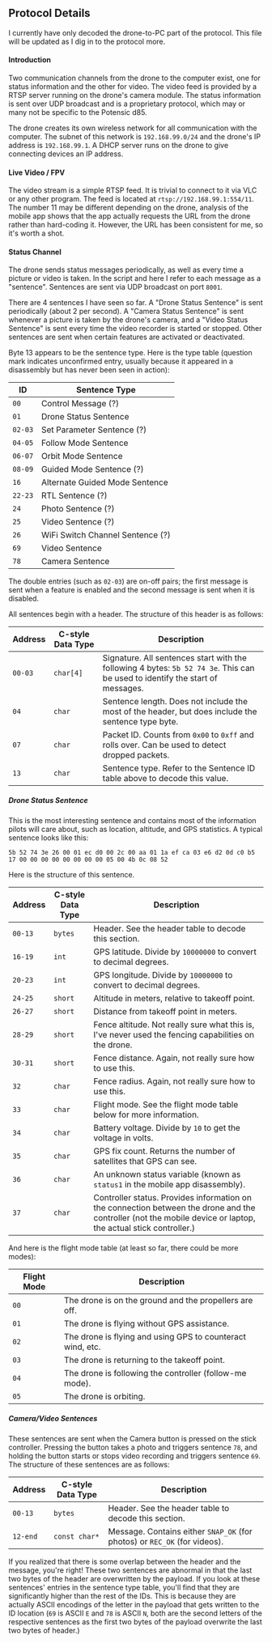 ## Protocol Details

I currently have only decoded the drone-to-PC part of the protocol. This file will be updated as I dig in to the protocol more.

#### Introduction

Two communication channels from the drone to the computer exist, one for status information and the other for video. The video feed is provided by a RTSP server running on the drone's camera module. The status information is sent over UDP broadcast and is a proprietary protocol, which may or many not be specific to the Potensic d85.

The drone creates its own wireless network for all communication with the computer. The subnet of this network is `192.168.99.0/24` and the drone's IP address is `192.168.99.1`. A DHCP server runs on the drone to give connecting devices an IP address.

#### Live Video / FPV

The video stream is a simple RTSP feed. It is trivial to connect to it via VLC or any other program. The feed is located at `rtsp://192.168.99.1:554/11`. The number 11 may be different depending on the drone, analysis of the mobile app shows that the app actually requests the URL from the drone rather than hard-coding it. However, the URL has been consistent for me, so it's worth a shot.

#### Status Channel

The drone sends status messages periodically, as well as every time a picture or video is taken. In the script and here I refer to each message as a "sentence". Sentences are sent via UDP broadcast on port `8001`.

There are 4 sentences I have seen so far. A "Drone Status Sentence" is sent periodically (about 2 per second). A "Camera Status Sentence" is sent whenever a picture is taken by the drone's camera, and a "Video Status Sentence" is sent every time the video recorder is started or stopped. Other sentences are sent when certain features are activated or deactivated.

Byte 13 appears to be the sentence type. Here is the type table (question mark indicates unconfirmed entry, usually because it appeared in a disassembly but has never been seen in action):

| ID      | Sentence Type                    |
| ------- | -------------------------------- |
| `00`    | Control Message (?)              |
| `01`    | Drone Status Sentence            |
| `02-03` | Set Parameter Sentence (?)       |
| `04-05` | Follow Mode Sentence             |
| `06-07` | Orbit Mode Sentence              |
| `08-09` | Guided Mode Sentence (?)         |
| `16`    | Alternate Guided Mode Sentence   |
| `22-23` | RTL Sentence (?)                 |
| `24`    | Photo Sentence (?)               |
| `25`    | Video Sentence (?)               |
| `26`    | WiFi Switch Channel Sentence (?) |
| `69`    | Video Sentence                   |
| `78`    | Camera Sentence                  |

The double entries (such as `02-03`) are on-off pairs; the first message is sent when a feature is enabled and the second message is sent when it is disabled.

All sentences begin with a header. The structure of this header is as follows:

| Address | C-style Data Type | Description                                                  |
| ------- | ----------------- | ------------------------------------------------------------ |
| `00-03` | `char[4]`         | Signature. All sentences start with the following 4 bytes: `5b 52 74 3e`. This can be used to identify the start of messages. |
| `04`    | `char`            | Sentence length. Does not include the most of the header, but does include the sentence type byte. |
| `07`    | `char`            | Packet ID. Counts from `0x00` to `0xff` and rolls over. Can be used to detect dropped packets. |
| `13`    | `char`            | Sentence type. Refer to the Sentence ID table above to decode this value. |

##### Drone Status Sentence

This is the most interesting sentence and contains most of the information pilots will care about, such as location, altitude, and GPS statistics. A typical sentence looks like this:

`5b 52 74 3e 26 00 01 ec d0 00 2c 00 aa 01 1a ef ca 03 e6 d2 0d c0 b5 17 00 00 00 00 00 00 00 00 05 00 4b 0c 08 52`

Here is the structure of this sentence.

| Address | C-style Data Type | Description                                                  |
| ------- | ----------------- | ------------------------------------------------------------ |
| `00-13` | `bytes`           | Header. See the header table to decode this section.         |
| `16-19` | `int`             | GPS latitude. Divide by `10000000` to convert to decimal degrees. |
| `20-23` | `int`             | GPS longitude. Divide by `10000000` to convert to decimal degrees. |
| `24-25` | `short`           | Altitude in meters, relative to takeoff point.               |
| `26-27` | `short`           | Distance from takeoff point in meters.                       |
| `28-29` | `short`           | Fence altitude. Not really sure what this is, I've never used the fencing capabilities on the drone. |
| `30-31` | `short`           | Fence distance. Again, not really sure how to use this.      |
| `32`    | `char`            | Fence radius. Again, not really sure how to use this.        |
| `33`    | `char`            | Flight mode. See the flight mode table below for more information. |
| `34`    | `char`            | Battery voltage. Divide by `10` to get the voltage in volts. |
| `35`    | `char`            | GPS fix count. Returns the number of satellites that GPS can see. |
| `36`    | `char`            | An unknown status variable (known as `status1` in the mobile app disassembly). |
| `37`    | `char`            | Controller status. Provides information on the connection between the drone and the controller (not the mobile device or laptop, the actual stick controller.) |

And here is the flight mode table (at least so far, there could be more modes):

| Flight Mode | Description                                                |
| ----------- | ---------------------------------------------------------- |
| `00`        | The drone is on the ground and the propellers are off.     |
| `01`        | The drone is flying without GPS assistance.                |
| `02`        | The drone is flying and using GPS to counteract wind, etc. |
| `03`        | The drone is returning to the takeoff point.               |
| `04`        | The drone is following the controller (follow-me mode).    |
| `05`        | The drone is orbiting.                                     |

##### Camera/Video Sentences

These sentences are sent when the Camera button is pressed on the stick controller. Pressing the button takes a photo and triggers sentence `78`, and holding the button starts or stops video recording and triggers sentence `69`. The structure of these sentences are as follows:

| Address  | C-style Data Type | Description                                                  |
| -------- | ----------------- | ------------------------------------------------------------ |
| `00-13`  | `bytes`           | Header. See the header table to decode this section.         |
| `12-end` | `const char*`     | Message. Contains either `SNAP_OK` (for photos) or `REC_OK` (for videos). |

If you realized that there is some overlap between the header and the message, you're right! These two sentences are abnormal in that the last two bytes of the header are overwritten by the payload. If you look at these sentences' entries in the sentence type table, you'll find that they are significantly higher than the rest of the IDs. This is because they are actually ASCII encodings of the letter in the payload that gets written to the ID location (`69` is ASCII `E` and `78` is ASCII `N`, both are the second letters of the respective sentences as the first two bytes of the payload overwrite the last two bytes of header.)